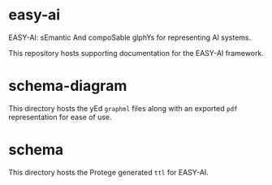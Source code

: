 # easy-ai
EASY-AI: sEmantic And compoSable glphYs for representing AI systems. 

This repository hosts supporting documentation for the EASY-AI framework.

# schema-diagram
This directory hosts the yEd `graphml` files along with an exported `pdf` representation for ease of use.

# schema
This directory hosts the Protege generated `ttl` for EASY-AI.